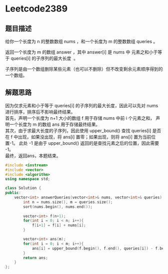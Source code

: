 # Leetcode2389




## 题目描述   
给你一个长度为 n 的整数数组 nums ，和一个长度为 m 的整数数组 queries 。

返回一个长度为 m 的数组 answer ，其中 answer[i] 是 nums 中 元素之和小于等于 queries[i] 的子序列的最大长度  。

子序列是由一个数组删除某些元素（也可以不删除）但不改变剩余元素顺序得到的一个数组。



## 解题思路   
因为仅求元素和小于等于 queries[i] 的子序列的最大长度，因此可以先对 nums 进行排序，排序后不影响最终结果。     
首先，声明一个长度为 n+1 大小的数组 f 用于存储 nums 中前 i 个元素之和， 声明一个长度为 m 的数组 ans 用于存储最终结果。      
其次，由于求最大长度的子序列，因此使用 upper_bound() 查找 queries[i] 是否在 f 中出现，如果没出现，将 ans[i] 置零；如果出现，则将 ans[i] 置为当前位置-1。 此处 -1 是由于 upper_bound() 返回的是查找元素之后的位置，因此需要 -1。     
最终，返回ans，本题结束。  
```cpp
#include <iostream>
#include <vector>
#include <algorithm>
using namespace std;

class Solution {
public:
    vector<int> answerQueries(vector<int>& nums, vector<int>& queries) {
        int n = nums.size(), m = queries.size();
        sort(nums.begin(), nums.end());
        
        vector<int> f(n+1);
        for(int i = 0; i < n; i++){
            f[i+1] = f[i] + nums[i];
        }

        vector<int> ans(m);
        for(int i = 0; i < m; i++){
            ans[i] = upper_bound(f.begin(), f.end(), queries[i]) - f.begin() - 1;
        }
        return ans;
    }
};
```




